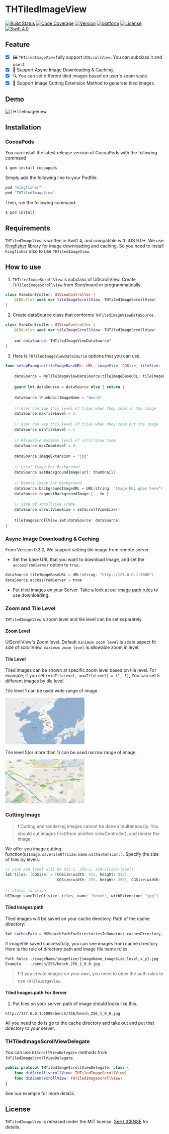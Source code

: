 #  THTiledImageView

[![Build Status](https://travis-ci.org/TileImageTeamiOS/THTiledImageView.svg?branch=master)](https://travis-ci.org/TileImageTeamiOS/THTiledImageView)
[![Code Coverage](https://codecov.io/gh/TileImageTeamiOS/THTiledImageView/branch/master/graphs/badge.svg)](https://github.com/TileImageTeamiOS/THTiledImageView)
[![Version](https://cocoapod-badges.herokuapp.com/v/THTiledImageView/badge.png)](https://github.com/TileImageTeamiOS/THTiledImageView)
[![platform](https://cocoapod-badges.herokuapp.com/p/THTiledImageView/badge.png)](https://github.com/TileImageTeamiOS/THTiledImageView)
[![License](https://cocoapod-badges.herokuapp.com/l/THTiledImageView/badge.png)](https://github.com/TileImageTeamiOS/THTiledImageView)
[![Swift 4.0](https://img.shields.io/badge/Swift-4.0-%23FB613C.svg)](https://developer.apple.com/swift/)


## Feature

- [x] 🖼 `THTiledImageView` fully support `UIScrollView`. You can subclass it and use it.
- [x] 📡 Support Async Image Downloading & Caching.
- [x] 🔍 You can set different tiled images based on user's zoom scale.
- [x] 🔪 Support Image Cutting Extension Method to generate tiled images.

## Demo

![THTileImageView](images/THTileImageView.gif)

## Installation

### CocoaPods

You can install the latest release version of CocoaPods with the following command

```bash
$ gem install cocoapods
```

Simply add the following line to your Podfile:

```ruby
pod "Kingfisher"
pod "THTiledImageView"
```

Then, run the following command:

```bash
$ pod install
```

## Requirements

`THTiledImageView` is written in Swift 4, and compatible with iOS 9.0+. We use [Kingfisher](https://github.com/onevcat/Kingfisher) library for image downloading and caching. So you need to install `Kingfisher` also to use `THTiledImageView`.

## How to use

1. `THTiledImageScrollView` is subclass of UIScrollVIew. Create `THTiledImageScrollView` from Storyboard or programmatically.

```Swift
class ViewController: UIViewController {
    @IBOutlet weak var tileImageScrollView: THTiledImageScrollView!
}
```

2. Create dataSource class that conforms `THTiledImageViewDataSource`.

```Swift
class ViewController: UIViewController {
    @IBOutlet weak var tileImageScrollView: THTiledImageScrollView!

    var dataSource: THTiledImageViewDataSource?
}
```

3. Here is `THTiledImageViewDataSource` options that you can use.

```Swift
func setupExample(tileImageBaseURL: URL, imageSize: CGSize, tileSize: [CGSize], thumbnail: URL) {

    dataSource = MyTileImageViewDataSource(tileImageBaseURL: tileImageBaseURL, imageSize: imageSize, tileSize: tileSize)

    guard let dataSource = dataSource else { return }

    dataSource.thumbnailImageName = "bench"

    // User can see this level of tiles when they zoom in the image
    dataSource.maxTileLevel = 3

    // User can see this level of tiles when they zoom out the image
    dataSource.minTileLevel = 1

    // Allowable maximum level of scrollView zoom
    dataSource.maxZoomLevel = 8

    dataSource.imageExtension = "jpg"

    // Local Image For Background
    dataSource.setBackgroundImage(url: thumbnail)

    // Remote Image For Background
    dataSource.backgroundImageURL = URL(string: "Image URL goes here")
    dataSource.requestBackgroundImage { _ in }

    // size of scrollView Frame
    dataSource.scrollViewSize = setScrollViewSize()

    tileImageScrollView.set(dataSource: dataSource)
}
```

### Async Image Downloading & Caching

From Version 0.3.0, We support setting tile image from remote server.

- Set the base URL that you want to download image, and set the `accessFromServer` option to `true`.

```Swift
dataSource.tileImageBaseURL = URL(string: "http://127.0.0.1:5000")
dataSource.accessFromServer = true
```

- Put tiled images on your Server. Take a look at our [image path rules](https://github.com/TileImageTeamiOS/THTiledImageView/tree/update-readme#tiled-images-path) to use downloading.

### Zoom and Tile Level

`THTiledImageView`'s zoom level and tile level can be set separately.

#### Zoom Level

UIScrollView's Zoom level. Default `minimum zoom level` is scale aspect fit size of scrollView. `maximum zoom level` is allowable zoom in level.

#### Tile Level

Tiled images can be shown at specific zoom level based on tile level. For example, if you set `(minTileLevel, maxTileLevel) = (1, 5)`, You can set 5 different images by tile level.

Tile level 1 can be used wide range of image.

<img src="images/example_level_1.png" style="max-width: 50%">

Tile level 5(or more than 1) can be used narrow range of image.

<img src="images/example_level_5.png" style="max-width: 50%">


### Cutting Image

> ❗️ Cutting and rendering images cannot be done simultaneously. You should cut images first(from another viewController), and render the image.

We offer you image cutting function(`UIImage.saveTileOf(size:name:withExtension:)`. Specify the size of tiles by levels.

```Swift
// size and level will be 512-1, 256-2, 128-3(size-level).
let tiles: [CGSize] = [CGSize(width: 512, height: 512),
                       CGSize(width: 256, height: 256), CGSize(width: 128, height: 128)]

// static function
UIImage.saveTileOf(size: tiles, name: "bench", withExtension: "jpg")
```

#### Tiled Images path

Tiled images will be saved on your cache directory. Path of the cache directory:

```Swift
let cachesPath = NSSearchPathForDirectoriesInDomains(.cachesDirectory, .userDomainMask, true)[0] as String
```

If imagefile saved successfully, you can see images from cache directory. Here is the rule of directory path and image file name rules.

```
Path Rules ./imageName/imageSize/{imageName_imageSize_level_x_y}.jpg
Example    ./bench/256/bench_256_1_0_0.jpg
```

> ❗️ If you create images on your own, you need to obey the path rules to use `THTileImageView`.

#### Tiled Images path For Server

1. Put tiles on your server. path of image should looks like this.

```
http://127.0.0.1:5000/bench/256/bench_256_1_0_0.jpg
```

All you need to do is go to the cache directory and take out and put that directory to your server.

### THTiledImageScrollViewDelegate

You can use `UIScrollViewDelegate` methods from `THTiledImageScrollViewDelegate`.

```Swift
public protocol THTiledImageScrollViewDelegate: class {
    func didScroll(scrollView: THTiledImageScrollView)
    func didZoom(scrollView: THTiledImageScrollView)
}
```

See our example for more details.

## License

`THTiledImageView` is released under the MIT license. [See LICENSE](https://github.com/TileImageTeamiOS/THTiledImageView/blob/master/LICENSE) for details.
